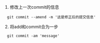 1. 修改上一次commit的信息
```
  git commit --amend -m '这是修正后的提交信息'
```
2. 将add和commit合为一步
```
  git commit -am 'message'
```
